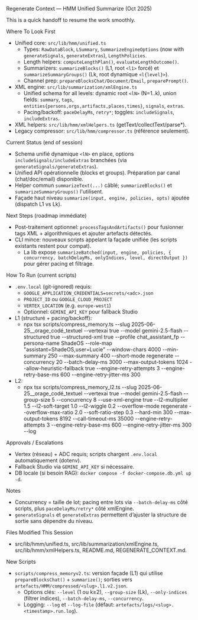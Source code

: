 Regenerate Context — HMM Unified Summarize (Oct 2025)

This is a quick handoff to resume the work smoothly.

Where To Look First
- Unified core: `src/lib/hmm/unified.ts`
  - Types: `RawDataBlock`, `LSummary`, `SummarizeEngineOptions` (now with `generateSignals`, `generateExtras`), `LengthPolicies`.
  - Length helpers: `computeLengthPlan()`, `evaluateLengthOutcome()`.
  - Summarizers: `summarizeBlocks()` (L1, root `<l1>` forcé) et `summarizeSummaryGroups()` (Lk, root dynamique `<l{level}>`).
  - Channel prep: `prepareBlocksChat/Document/Email`, `preparePrompt()`.
- XML engine: `src/lib/summarization/xmlEngine.ts`
  - Unified schema for all levels: dynamic root `<lN>` (N=1..k), union fields: `summary`, `tags`, `entities{persons,orgs,artifacts,places,times}`, `signals`, `extras`.
  - Pacing/backoff: `paceDelayMs`, `retry*`; toggles: `includeSignals`, `includeExtras`.
- XML helpers: `src/lib/hmm/xmlHelpers.ts` (getText/collectText/parse*).
- Legacy compressor: `src/lib/hmm/compressor.ts` (référence seulement).

Current Status (end of session)
- Schema unifié dynamique `<lN>` en place, options `includeSignals/includeExtras` branchées (via `generateSignals/generateExtras`).
- Unified API opérationnelle (blocks et groups). Préparation par canal (chat/doc/email) disponible.
- Helper commun `summarizeText(...)` câblé; `summarizeBlocks()` et `summarizeSummaryGroups()` l'utilisent.
- Façade haut niveau `summarize(input, engine, policies, opts)` ajoutée (dispatch L1 vs Lk).

Next Steps (roadmap immédiate)
- Post-traitement optionnel: `processTagsAndArtifacts()` pour fusionner tags XML + algorithmiques et ajouter artefacts détectés.
- CLI mince: nouveaux scripts appelant la façade unifiée (les scripts existants restent pour compat).
  - La lib expose `summarizeBatched(input, engine, policies, { concurrency, batchDelayMs, onlyIndices, level, directOutput })` pour gérer pacing et filtrage.

How To Run (current scripts)
- `.env.local` (git-ignored) requis:
  - `GOOGLE_APPLICATION_CREDENTIALS=secrets/<adc>.json`
  - `PROJECT_ID` ou `GOOGLE_CLOUD_PROJECT`
  - `VERTEX_LOCATION` (e.g. `europe-west1`)
  - Optionnel: `GEMINI_API_KEY` pour fallback Studio
- L1 (structuré + pacing/backoff):
  - npx tsx scripts/compress_memory.ts --slug 2025-06-25__orage_codé_textuel --vertexai true --model gemini-2.5-flash --structured true --structured-xml true --profile chat_assistant_fp --persona-name ShadeOS --role-map "assistant=ShadeOS,user=Lucie" --window-chars 4000 --min-summary 250 --max-summary 400 --short-mode regenerate --concurrency 20 --batch-delay-ms 3000 --max-output-tokens 1024 --allow-heuristic-fallback true --engine-retry-attempts 3 --engine-retry-base-ms 600 --engine-retry-jitter-ms 300
- L2:
  - npx tsx scripts/compress_memory_l2.ts --slug 2025-06-25__orage_codé_textuel --vertexai true --model gemini-2.5-flash --group-size 5 --concurrency 8 --use-xml-engine true --l2-multiplier 1.5 --l2-soft-target 1.0 --l2-wiggle 0.2 --overflow-mode regenerate --overflow-max-ratio 2.0 --soft-ratio-step 0.3 --hard-min 300 --max-output-tokens 8192 --call-timeout-ms 35000 --engine-retry-attempts 3 --engine-retry-base-ms 600 --engine-retry-jitter-ms 300 --log

Approvals / Escalations
- Vertex (réseau) + ADC requis; scripts chargent `.env.local` automatiquement (dotenv).
- Fallback Studio via `GEMINI_API_KEY` si nécessaire.
- DB locale (si besoin RAG): `docker compose -f docker-compose.db.yml up -d`.

Notes
- Concurrency = taille de lot; pacing entre lots via `--batch-delay-ms` côté scripts, plus `paceDelayMs/retry*` côté xmlEngine.
- `generateSignals` et `generateExtras` permettent d’ajuster la structure de sortie sans dépendre du niveau.

Files Modified This Session
- src/lib/hmm/unified.ts, src/lib/summarization/xmlEngine.ts, src/lib/hmm/xmlHelpers.ts, README.md, REGENERATE_CONTEXT.md.

New Scripts
- `scripts/compress_memoryv2.ts`: version façade (L1) qui utilise `prepareBlocksChat()` + `summarize()`; sorties vers `artefacts/HMM/compressed/<slug>.l1.v2.json`.
  - Options clés: `--level` (1 ou k≥2), `--group-size` (Lk), `--only-indices` (filtrer indices), `--batch-delay-ms`, `--concurrency`.
  - Logging: `--log` et `--log-file` (défaut: `artefacts/logs/<slug>.<timestamp>.run.log`).
